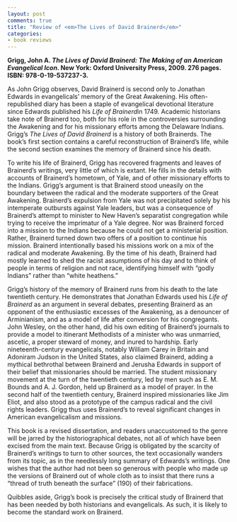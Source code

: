 ```yaml
---
layout: post
comments: true
title: "Review of <em>The Lives of David Brainerd</em>"
categories:
- book reviews
---
```


**Grigg, John A. <em>The Lives of David Brainerd: The Making of an
American Evangelical Icon</em>. New York: Oxford University Press, 2009.
276 pages. ISBN: 978-0-19-537237-3.**

<!--more-->

As John Grigg observes, David Brainerd is second only to Jonathan Edwards
in evangelicals’ memory of the Great Awakening. His often-republished
diary has been a staple of evangelical devotional literature since
Edwards published his *Life of Brainerd*in 1749. Academic historians
take note of Brainerd too, both for his role in the controversies
surrounding the Awakening and for his missionary efforts among the
Delaware Indians. Grigg’s *The Lives of David Brainerd* is a history of
both Brainerds. The book’s first section contains a careful
reconstruction of Brainerd’s life, while the second section examines the
memory of Brainerd since his death.

To write his life of Brainerd, Grigg has recovered fragments and leaves
of Brainerd’s writings, very little of which is extant. He fills in the
details with accounts of Brainerd’s hometown, of Yale, and of other
missionary efforts to the Indians. Grigg’s argument is that Brainerd
stood uneasily on the boundary between the radical and the moderate
supporters of the Great Awakening. Brainerd’s expulsion from Yale was
not precipitated solely by his intemperate outbursts against Yale
leaders, but was a consequence of Brainerd’s attempt to minister to New
Haven’s separatist congregation while trying to receive the imprimatur
of a Yale degree. Nor was Brainerd forced into a mission to the Indians
because he could not get a ministerial position. Rather, Brainerd turned
down two offers of a position to continue his mission. Brainerd
intentionally based his missions work on a mix of the radical and
moderate Awakening. By the time of his death, Brainerd had mostly
learned to shed the racist assumptions of his day and to think of people
in terms of religion and not race, identifying himself with “godly
Indians” rather than “white heathens.”

Grigg’s history of the memory of Brainerd runs from his death to the
late twentieth century. He demonstrates that Jonathan Edwards used his
*Life of Brainerd* as an argument in several debates, presenting
Brainerd as an opponent of the enthusiastic excesses of the Awakening,
as a denouncer of Arminianism, and as a model of life after conversion
for his congregants. John Wesley, on the other hand, did his own editing
of Brainerd’s journals to provide a model to itinerant Methodists of a
minister who was unmarried, ascetic, a proper steward of money, and
inured to hardship. Early nineteenth-century evangelicals, notably
William Carey in Britain and Adoniram Judson in the United States, also
claimed Brainerd, adding a mythical bethrothal between Brainerd and
Jerusha Edwards in support of their belief that missionaries should be
married. The student missionary movement at the turn of the twentieth
century, led by men such as E. M. Bounds and A. J. Gordon, held up
Brainerd as a model of prayer. In the second half of the twentieth
century, Brainerd inspired missionaries like Jim Eliot, and also stood
as a prototype of the campus radical and the civil rights leaders. Grigg
thus uses Brainerd’s to reveal significant changes in American
evangelicalism and missions.

This book is a revised dissertation, and readers unaccustomed to the
genre will be jarred by the historiographical debates, not all of which
have been excised from the main text. Because Grigg is obligated by the
scarcity of Brainerd’s writings to turn to other sources, the text
occasionally wanders from its topic, as in the needlessly long summary
of Edwards’s writings. One wishes that the author had not been so
generous with people who made up the versions of Brainerd out of whole
cloth as to insist that there runs a “thread of truth beneath the
surface” (190) of their fabrications.

Quibbles aside, Grigg’s book is precisely the critical study of Brainerd
that has been needed by both historians and evangelicals. As such, it is
likely to become the standard work on Brainerd.
